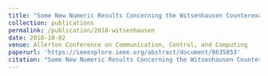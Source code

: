 ```yaml
---
title: "Some New Numeric Results Concerning the Witsenhausen Counterexample"
collection: publications
permalink: /publication/2018-witsenhausen
date: 2018-10-02
venue: Allerton Conference on Communication, Control, and Computing
paperurl: 'https://ieeexplore.ieee.org/abstract/document/8635853'
citation: "Some New Numeric Results Concerning the Witsenhausen Counterexample." Vignesh Subramanian, Laura Brink, Nikunj Jain, Kailas Vodrahalli, Akhil Jalan, Nikhil Shinde, Anant Sahai. 2018 56th Annual Allerton Conference on Communication, Control, and Computing (Allerton). IEEE, 2018.
---
```


